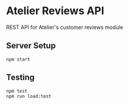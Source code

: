 # Atelier Reviews API
REST API for Atelier's customer reviews module
## Server Setup
    npm start    
## Testing
    npm test
    npm run load:test
   
